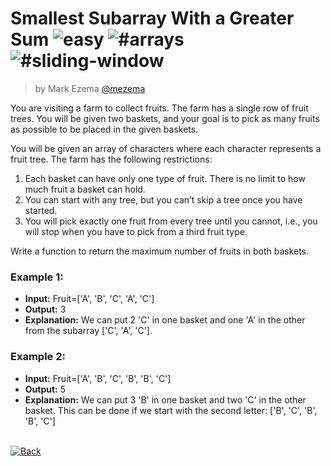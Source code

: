 <!--info-header-start--><h1>Smallest Subarray With a Greater Sum <img src="https://img.shields.io/badge/-easy-ob6623" alt="easy"/> <img src="https://img.shields.io/badge/-%23arrays" alt="#arrays"/> <img src="https://img.shields.io/badge/-%23sliding--window-999" alt="#sliding-window"/></h1><blockquote><p>by Mark Ezema <a href="https://github.com/mezema" target="_blank">@mezema</a></p></blockquote><!--info-header-end-->

You are visiting a farm to collect fruits. The farm has a single row of fruit trees. You will be given two baskets, and your goal is to pick as many fruits as possible to be placed in the given baskets.

You will be given an array of characters where each character represents a fruit tree. The farm has the following restrictions:

1. Each basket can have only one type of fruit. There is no limit to how much fruit a basket can hold.
2. You can start with any tree, but you can’t skip a tree once you have started.
3. You will pick exactly one fruit from every tree until you cannot, i.e., you will stop when you have to pick from a third fruit type.

Write a function to return the maximum number of fruits in both baskets.

### Example 1:

- **Input:** Fruit=['A', 'B', 'C', 'A', 'C']
- **Output:** 3
- **Explanation:** We can put 2 'C' in one basket and one 'A' in the other from the subarray ['C', 'A', 'C'].

### Example 2:

- **Input:** Fruit=['A', 'B', 'C', 'B', 'B', 'C']
- **Output:** 5
- **Explanation:** We can put 3 'B' in one basket and two 'C' in the other basket. This can be done if we start with the second letter: ['B', 'C', 'B', 'B', 'C']

<!--info-footer-start--><br><a href="../../README.md" target="_blank"><img src="https://img.shields.io/badge/-Back-grey" alt="Back"/></a><!--info-footer-end-->